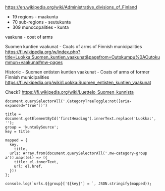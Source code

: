 https://en.wikipedia.org/wiki/Administrative_divisions_of_Finland

- 19 regions - maakunta
- 70 sub-regions - seutukunta
- 309 munocopalities - kunta

vaakuna - coat of arms

Suomen kuntien vaakunat - Coats of arms of Finnish municipalities
https://fi.wikipedia.org/w/index.php?title=Luokka:Suomen_kuntien_vaakunat&pagefrom=Outokumpu%0AOutokummun+vaakuna#mw-pages


Historic - Suomen entisten kuntien vaakunat - Coats of arms of former Finnish municipalities
https://fi.wikipedia.org/wiki/Luokka:Suomen_entisten_kuntien_vaakunat

Check?
https://fi.wikipedia.org/wiki/Luettelo_Suomen_kunnista

```
document.querySelectorAll('.CategoryTreeToggle:not([aria-expanded="true"])')

title = document.getElementById('firstHeading').innerText.replace('Luokka:', '');
group = 'kuntaBySource';
key = title

mapped = {
  key,
	title,
  urls: Array.from(document.querySelectorAll('.mw-category-group a')).map((el) => ({
    title: el.innerText,
    url: el.href,
  }))
};

console.log(`urls.${group}['${key}'] = `, JSON.stringify(mapped));
```
